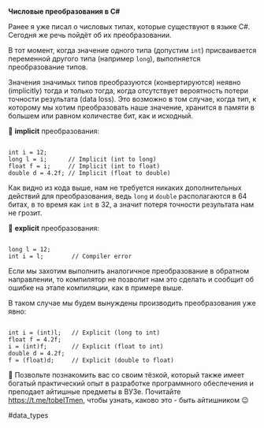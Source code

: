 **Числовые преобразования в C#**

Ранее я уже писал о числовых типах, которые существуют в языке C#. Сегодня же речь пойдёт об их  преобразовании.

В тот момент, когда значение одного типа (допустим `int`) присваивается переменной другого типа (например `long`), выполняется преобразование типов.

Значения значимых типов преобразуются (конвертируются) неявно (implicitly) тогда и только тогда, когда отсутствует вероятность потери точности результата (data loss). Это возможно в том случае, когда тип, к которому мы хотим преобразовать наше значение, хранится в памяти в большем или равном количестве бит, как и исходный.

🔸 **implicit** преобразования:

```

int i = 12;
long l = i;      // Implicit (int to long)
float f = i;     // Implicit (int to float)
double d = 4.2f; // Implicit (float to double)
```

Как видно из кода выше, нам не требуется никаких дополнительных действий для преобразования, ведь `long` и `double` располагаются в 64 битах, в то время как `int` в 32, а значит потеря точности результата нам не грозит.

🔸 **explicit** преобразования:

```

long l = 12;
int i = l;        // Compiler error
```

Если мы захотим выполнить аналогичное преобразование в обратном направлении, то компилятор не позволит нам это сделать и сообщит об ошибке на этапе компиляции, как в примере выше. 

В таком случае мы будем вынуждены производить преобразования уже явно:

```

int i = (int)l;   // Explicit (long to int)
float f = 4.2f;
i = (int)f;       // Explicit (float to int)
double d = 4.2f;
f = (float)d;     // Explicit (double to float)
```

💬 Позвольте познакомить вас со своим тёзкой, который также имеет богатый практический опыт в разработке программного обеспечения и преподает айтишные предметы в ВУЗе. Почитайте https://t.me/tobeITmen, чтобы узнать, каково это - быть айтишником 😉

#data_types